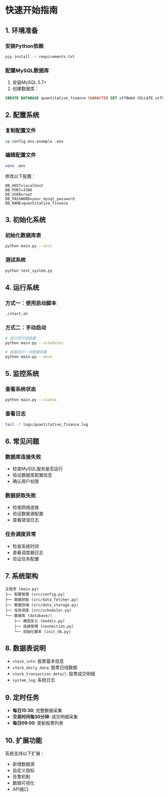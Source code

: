 # 快速开始指南

## 1. 环境准备

### 安装Python依赖
```bash
pip install -r requirements.txt
```

### 配置MySQL数据库
1. 安装MySQL 5.7+
2. 创建数据库：
```sql
CREATE DATABASE quantitative_finance CHARACTER SET utf8mb4 COLLATE utf8mb4_unicode_ci;
```

## 2. 配置系统

### 复制配置文件
```bash
cp config.env.example .env
```

### 编辑配置文件
```bash
nano .env
```

修改以下配置：
```env
DB_HOST=localhost
DB_PORT=3306
DB_USER=root
DB_PASSWORD=your_mysql_password
DB_NAME=quantitative_finance
```

## 3. 初始化系统

### 初始化数据库表
```bash
python main.py --init
```

### 测试系统
```bash
python test_system.py
```

## 4. 运行系统

### 方式一：使用启动脚本
```bash
./start.sh
```

### 方式二：手动启动
```bash
# 运行定时调度器
python main.py --scheduler

# 或者执行一次数据采集
python main.py --once
```

## 5. 监控系统

### 查看系统状态
```bash
python main.py --status
```

### 查看日志
```bash
tail -f logs/quantitative_finance.log
```

## 6. 常见问题

### 数据库连接失败
- 检查MySQL服务是否运行
- 验证数据库配置信息
- 确认用户权限

### 数据获取失败
- 检查网络连接
- 验证数据源配置
- 查看错误日志

### 任务调度异常
- 检查系统时间
- 查看调度器日志
- 验证任务配置

## 7. 系统架构

```
主程序 (main.py)
├── 配置管理 (src/config.py)
├── 数据获取 (src/data_fetcher.py)
├── 数据存储 (src/data_storage.py)
├── 任务调度 (src/scheduler.py)
└── 数据库 (database/)
    ├── 模型定义 (models.py)
    ├── 连接管理 (connection.py)
    └── 初始化脚本 (init_db.py)
```

## 8. 数据表说明

- `stock_info`: 股票基本信息
- `stock_daily_data`: 股票日线数据
- `stock_transaction_detail`: 股票成交明细
- `system_log`: 系统日志

## 9. 定时任务

- **每日15:30**: 完整数据采集
- **交易时间每30分钟**: 成交明细采集
- **每日09:00**: 更新股票列表

## 10. 扩展功能

系统支持以下扩展：
- 新增数据源
- 自定义指标
- 告警机制
- 数据可视化
- API接口

